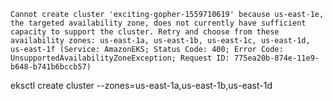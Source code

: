
```
Cannot create cluster 'exciting-gopher-1559710619' because us-east-1e, the targeted availability zone, does not currently have sufficient capacity to support the cluster. Retry and choose from these availability zones: us-east-1a, us-east-1b, us-east-1c, us-east-1d, us-east-1f (Service: AmazonEKS; Status Code: 400; Error Code: UnsupportedAvailabilityZoneException; Request ID: 775ea20b-874e-11e9-b648-b741b6bccb57)
```


eksctl create cluster --zones=us-east-1a,us-east-1b,us-east-1d

